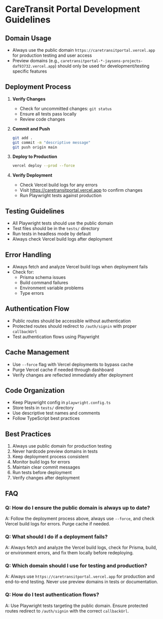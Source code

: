 # CareTransit Portal Development Guidelines

## Domain Usage
- Always use the public domain `https://caretransitportal.vercel.app` for production testing and user access
- Preview domains (e.g., `caretransitportal-*-jaysons-projects-daf93732.vercel.app`) should only be used for development/testing specific features

## Deployment Process
1. **Verify Changes**
   - Check for uncommitted changes: `git status`
   - Ensure all tests pass locally
   - Review code changes

2. **Commit and Push**
   ```bash
   git add .
   git commit -m "descriptive message"
   git push origin main
   ```

3. **Deploy to Production**
   ```bash
   vercel deploy --prod --force
   ```

4. **Verify Deployment**
   - Check Vercel build logs for any errors
   - Visit https://caretransitportal.vercel.app to confirm changes
   - Run Playwright tests against production

## Testing Guidelines
- All Playwright tests should use the public domain
- Test files should be in the `tests/` directory
- Run tests in headless mode by default
- Always check Vercel build logs after deployment

## Error Handling
- Always fetch and analyze Vercel build logs when deployment fails
- Check for:
  - Prisma schema issues
  - Build command failures
  - Environment variable problems
  - Type errors

## Authentication Flow
- Public routes should be accessible without authentication
- Protected routes should redirect to `/auth/signin` with proper `callbackUrl`
- Test authentication flows using Playwright

## Cache Management
- Use `--force` flag with Vercel deployments to bypass cache
- Purge Vercel cache if needed through dashboard
- Verify changes are reflected immediately after deployment

## Code Organization
- Keep Playwright config in `playwright.config.ts`
- Store tests in `tests/` directory
- Use descriptive test names and comments
- Follow TypeScript best practices

## Best Practices
1. Always use public domain for production testing
2. Never hardcode preview domains in tests
3. Keep deployment process consistent
4. Monitor build logs for errors
5. Maintain clear commit messages
6. Run tests before deployment
7. Verify changes after deployment

## FAQ

### Q: How do I ensure the public domain is always up to date?
A: Follow the deployment process above, always use `--force`, and check Vercel build logs for errors. Purge cache if needed.

### Q: What should I do if a deployment fails?
A: Always fetch and analyze the Vercel build logs, check for Prisma, build, or environment errors, and fix them locally before redeploying.

### Q: Which domain should I use for testing and production?
A: Always use `https://caretransitportal.vercel.app` for production and end-to-end testing. Never use preview domains in tests or documentation.

### Q: How do I test authentication flows?
A: Use Playwright tests targeting the public domain. Ensure protected routes redirect to `/auth/signin` with the correct `callbackUrl`. 